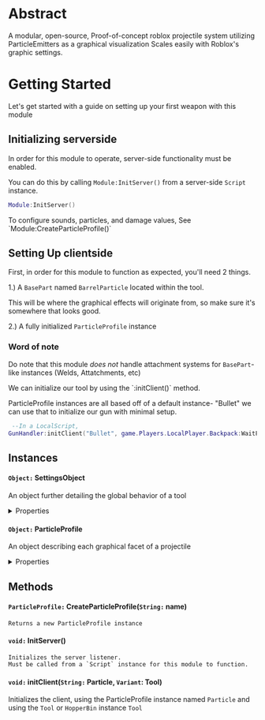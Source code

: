 # Abstract
 A modular, open-source, Proof-of-concept roblox projectile system utilizing ParticleEmitters as a graphical visualization
 Scales easily with Roblox's graphic settings.
 

# Getting Started

  Let's get started with a guide on setting up your first weapon with this module

## Initializing serverside
  <p>In order for this module to operate, server-side functionality must be enabled. </p>
  
  You can do this by calling `Module:InitServer()` from a server-side `Script` instance.
  
  ```lua
  Module:InitServer()
  ```
  <p>To configure sounds, particles, and damage values, See `Module:CreateParticleProfile()`</p>

## Setting Up clientside
<p> First, in order for this module to function as expected, you'll need 2 things.</p>

   1.) A `BasePart` named `BarrelParticle` located within the tool.
   
   <p>This will be where the graphical effects will originate from, so make sure it's somewhere that looks good.</p>
   
  2.) A fully initialized `ParticleProfile` instance

  ### Word of note
   Do note that this module *does not* handle attachment systems for `BasePart`-like instances (Welds,  Attatchments, etc)

  <p>We can initialize our tool by using the `:initClient()` method.</p>
  <p> ParticleProfile instances are all based off of a default instance- "Bullet" we can use that to initialize our gun with minimal setup.</p>
  
  ```lua
   --In a LocalScript,
  GunHandler:initClient("Bullet", game.Players.LocalPlayer.Backpack:WaitForChild("ExampleGunLocation"))
  ```
  

  

## Instances

#### `Object:` SettingsObject
<p> An object further detailing the global behavior of a tool </p>
<details>
<summary>Properties</summary>
 
  `String:` Tool
   <p>The `Tool` or `HopperBin` being used with this SettingsObject</p>

  `Bool:` Auto
    <p>Whether or not the tool requires additional mouseclicks to fire consecutively</p>

  `Number:` MaxAmmo
     <p>The max amount of shots before the user must "reload"</p>

  `Number:` Ammo
    <p>The amount of ammo currently in the clip/magazine, usually set the same as MaxAmmo</p>
  
  `Number:` Stored
    <p>The pool of ammo the weapon "reloads" from. When reloading, `MaxAmmo` is subtracted from `Stored`, and `Ammo` is set to `MaxAmmo`</p>
  
  `Number:` FireRate
   <p> The amound of time in seconds after firing until the tool can be fired again</p>
  
  `Number:` Spread
   <p> Hidden. Indicates the probabilic accuracy of the tool. Increases by `BulletSpread` every time the tool is fired, and returns to 0 after `CoolDown` seconds</p>

  `Number:` CoolDown
    <p>The amount of time in seconds after firing where `Spread` returns to the minimum value</p>

  `Number:` MaxSpread
   <p> The maximum value `Spread` can reach</p>
  
  `Number:` Burst
   <p> The number of projectiles per click.</p>
  
  `Number:` BulletSpread
    <p>The amount `Spread` increases by each time the tool is fired</p>
  
  `Bool:` Shotgun
   <p> Whether to operate in a shotgun-like fashion. `Burst` indicates how many projectiles to use per shot.</p>

  `String:` Particle
    <p>The name of the `ParticleProfile` instance ued with the tool.</p>

  `Number:` Recoil
    <p>How intense the camera recoil effect is. Setting this to 0 will disable the camera recoil effect.</p>

  `String:` ReticleImage
    <p>A string in the format of an [Asset Link](https://create.roblox.com/docs/projects/assets) which would be the image of the UI reticle</p>

  `Number:`LastFIred
   <p> A number in the format of Lua's [os.clock](https://create.roblox.com/docs/reference/engine/libraries/os#clock) indicating the last time the tool was fired.</p>

  `Object:` Animations
    <p> An object describing the animations that will play when a specific action is done. </p>
    <details>
    <summary> Properties </summary>
      `String:` Equip
       <p> A string in the format of an [Asset Link](https://create.roblox.com/docs/projects/assets) which would be an animation that would play while the weapon is equipped.</p>
      `String:` Fire
       <p> A string in the format of an [Asset Link](https://create.roblox.com/docs/projects/assets) which would be an animation that would play when the weapon is fired. </p>
      `String:` Reload
        <p>A string in the format of an [Asset Link](https://create.roblox.com/docs/projects/assets) which would be an animation that would play when the weapon is reloaded. </p>

</details>
</details>


#### `Object:` ParticleProfile
<p> An object describing each graphical facet of a projectile </p>

<details>
<summary> Properties </summary>

`Object:` PrimaryParticle
<p>This property describes the "projectile" which would be "fired" from the tool. This object has properties analogous to Roblox's [ParticleEmitter](https://create.roblox.com/docs/reference/engine/classes/ParticleEmitter)</p>

`Object:` SecondaryParticle
<p> This property describes the "muzzle flash" which would be centered around the barrel of the tool. This object has properties analogous to Roblox's [ParticleEmitter](https://create.roblox.com/docs/reference/engine/classes/ParticleEmitter)</p>

`Object:` PointLight
<p>This property describes the PointLight which would flash when the tool is "fired".  This object has properties analogous to Roblox's [PointLight](https://create.roblox.com/docs/reference/engine/classes/PointLight) </p>

`SettingsObject:` LocalSettings
<p>This property contains a `SettingsObject` instance, which dictates multiple aspects of the weapon using the ParticleProfile Instance</p>

`Number:` Damage
<p>How much damage each particle does to players</p>

`Object:` Sound
 <p>This property defines what sounds will play when using this particle.</p>
 <details>
  <summary>Properties</summary>

  `Table:` ricochet
    <p> A `String` table of roblox [Asset Links](https://create.roblox.com/docs/projects/assets) listing sounds that will play when a particle hits a non-player object</p>
  
  `Table:` impact
   <p> A `String` table of roblox [Asset Links](https://create.roblox.com/docs/projects/assets) listing sounds that will play when a particle hits a player object</p>

  `String:` fire
    <p> A roblox [Asset Link](https://create.roblox.com/docs/projects/assets) of a sound that will play when a tool utilizing this particle "fires" </p>

  `String:` reload
    <p>A roblox [Asset Link](https://create.roblox.com/docs/projects/assets) of a sound that will play when a tool utilizing this particle "reloads"</p>
    </details>

  `String:`LocalSettings
   <p> a SettingsObject describing additional behavior for the tool using this ParticleObject </p>

</details>


## Methods

  

 #### `ParticleProfile:` CreateParticleProfile(`String:` name)
    Returns a new ParticleProfile instance

####  `void:` InitServer()
    Initializes the server listener.
    Must be called from a `Script` instance for this module to function.

 #### `void:` initClient(`String:` Particle, `Variant`: Tool)
   Initializes the client, using the ParticleProfile instance named `Particle` and using the `Tool` or `HopperBin` instance `Tool`













 

